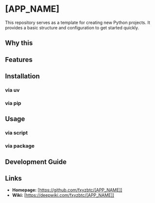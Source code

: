 # [APP_NAME]

This repository serves as a template for creating new Python projects. It provides a basic structure and configuration to get started quickly.

## Why this
## Features
## Installation
### via uv
### via pip
## Usage
### via script
### via package

## Development Guide 
## Links
*   **Homepage:** [https://github.com/fxyzbtc/[APP_NAME]]
*   **Wiki:** [https://deepwiki.com/fxyzbtc/[APP_NAME]]
